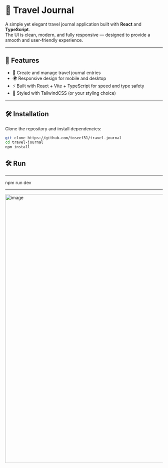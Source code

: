 # 🧳 Travel Journal

A simple yet elegant travel journal application built with **React** and **TypeScript**.  
The UI is clean, modern, and fully responsive — designed to provide a smooth and user-friendly experience.

---

## 🚀 Features

- 📖 Create and manage travel journal entries
- 🌍 Responsive design for mobile and desktop
- ⚡ Built with React + Vite + TypeScript for speed and type safety
- 🎨 Styled with TailwindCSS (or your styling choice)

---

## 🛠️ Installation

Clone the repository and install dependencies:

```bash
git clone https://github.com/toseef31/travel-journal
cd travel-journal
npm install
```
## 🛠️ Run
---
npm run dev

---

<img width="1320" height="858" alt="image" src="https://github.com/user-attachments/assets/f415da71-91c8-45a2-a1c1-204e69ace94d" />
